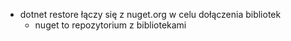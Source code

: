 - dotnet restore łączy się z nuget.org w celu dołączenia bibliotek
	- nuget to repozytorium z bibliotekami